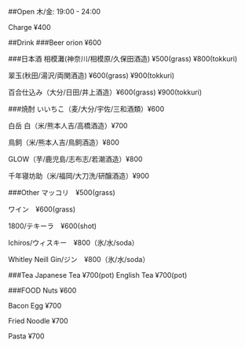 ##Open
木/金: 19:00 - 24:00

Charge ¥400

##Drink
###Beer
orion ¥600

###日本酒
相模灘(神奈川/相模原/久保田酒造) ¥500(grass) ¥800(tokkuri)

翠玉(秋田/湯沢/両関酒造) ¥600(grass) ¥900(tokkuri)

百合仕込み（大分/日田/井上酒造）¥600(grass) ¥900(tokkuri)

###焼酎
いいちこ（麦/大分/宇佐/三和酒類）¥600

白岳 白（米/熊本人吉/高橋酒造）¥700

鳥飼（米/熊本人吉/鳥飼酒造）¥800

GLOW（芋/鹿児島/志布志/若潮酒造）¥800

千年寝坊助（米/福岡/大刀洗/研醸酒造）¥900

###Other
マッコリ　¥500(grass)

ワイン　¥600(grass)

1800/テキーラ　¥600(shot)

Ichiros/ウィスキー　¥800（氷/水/soda）

Whitley Neill Gin/ジン　¥800（氷/水/soda）

###Tea
Japanese Tea ¥700(pot) English Tea ¥700(pot)

###FOOD
Nuts ¥600

Bacon Egg ¥700

Fried Noodle ¥700

Pasta ¥700
